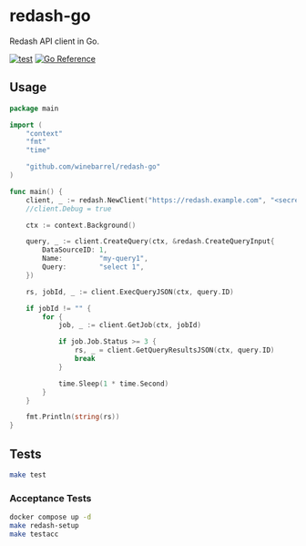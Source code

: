 # redash-go

Redash API client in Go.

[![test](https://github.com/winebarrel/redash-go/actions/workflows/test.yml/badge.svg)](https://github.com/winebarrel/redash-go/actions/workflows/test.yml)
[![Go Reference](https://pkg.go.dev/badge/github.com/winebarrel/redash-go.svg)](https://pkg.go.dev/github.com/winebarrel/redash-go)

## Usage

```go
package main

import (
	"context"
	"fmt"
	"time"

	"github.com/winebarrel/redash-go"
)

func main() {
	client, _ := redash.NewClient("https://redash.example.com", "<secret>")
	//client.Debug = true

	ctx := context.Background()

	query, _ := client.CreateQuery(ctx, &redash.CreateQueryInput{
		DataSourceID: 1,
		Name:         "my-query1",
		Query:        "select 1",
	})

	rs, jobId, _ := client.ExecQueryJSON(ctx, query.ID)

	if jobId != "" {
		for {
			job, _ := client.GetJob(ctx, jobId)

			if job.Job.Status >= 3 {
				rs, _ = client.GetQueryResultsJSON(ctx, query.ID)
				break
			}

			time.Sleep(1 * time.Second)
		}
	}

	fmt.Println(string(rs))
}
```

## Tests

```sh
make test
```

### Acceptance Tests

```sh
docker compose up -d
make redash-setup
make testacc
```
